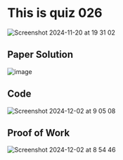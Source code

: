 # This is quiz 026
 
<img width="max" alt="Screenshot 2024-11-20 at 19 31 02" src="https://github.com/user-attachments/assets/fbf94d97-d154-45f4-b720-ba26c7da4d0d">

## Paper Solution
 
![image](https://github.com/user-attachments/assets/45196c25-7d4a-459c-92dd-7293f50abac0)


## Code

<img width="max" alt="Screenshot 2024-12-02 at 9 05 08" src="https://github.com/user-attachments/assets/a877e7aa-a96b-43a9-9ae0-7500d5ff2b27">


## Proof of Work

<img width="max" alt="Screenshot 2024-12-02 at 8 54 46" src="https://github.com/user-attachments/assets/0f4a8c1c-4b01-496e-b6e8-6067bf7849cb">
